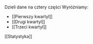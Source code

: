 Dzieli dane na cztery części
Wyróżniamy:
- [[Pierwszy kwartyl]]
- [[Drugi kwartyl]]
- [[Trzeci kwartyl]]

[[Statystyka]]